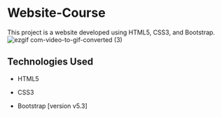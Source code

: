 # Website-Course

This project is a website developed using HTML5, CSS3, and Bootstrap.
![ezgif com-video-to-gif-converted (3)](https://github.com/MeltemPinar/Website-Course/assets/147662901/9391be9b-7fcb-43b6-ab04-c611e3eaeac7)

## Technologies Used

- HTML5
  
- CSS3
  
- Bootstrap [version v5.3]
  

